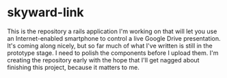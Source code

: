 skyward-link
============

This is the repository a rails application I'm working on that will let you use an Internet-enabled smartphone to control a live Google Drive presentation. It's coming along nicely, but so far much of what I've written is still in the prototype stage. I need to polish the components before I upload them. I'm creating the repository early with the hope that I'll get nagged about finishing this project, because it matters to me.